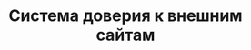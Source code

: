---
title: "Система доверия к внешним сайтам"
metaTitle: "Syntax Highlighting is the meta title tag for this page"
metaDescription: "This is the meta description for this page"
---